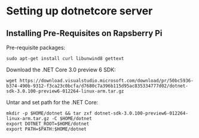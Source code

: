 # Setting up dotnetcore server

## Installing Pre-Requisites on Rapsberry Pi

Pre-requisite packages:
```
sudo apt-get install curl libunwind8 gettext
```

Download the .NET Core 3.0 preview 6 SDK:
```
wget https://download.visualstudio.microsoft.com/download/pr/50bc5936-b374-490b-9312-f3ca23c0bcfa/d7680c7a396b115d95ac835334777d02/dotnet-sdk-3.0.100-preview6-012264-linux-arm.tar.gz
```

Untar and set path for the .NET Core:
```
mkdir -p $HOME/dotnet && tar zxf dotnet-sdk-3.0.100-preview6-012264-linux-arm.tar.gz -C $HOME/dotnet
export DOTNET_ROOT=$HOME/dotnet 
export PATH=$PATH:$HOME/dotnet
```
